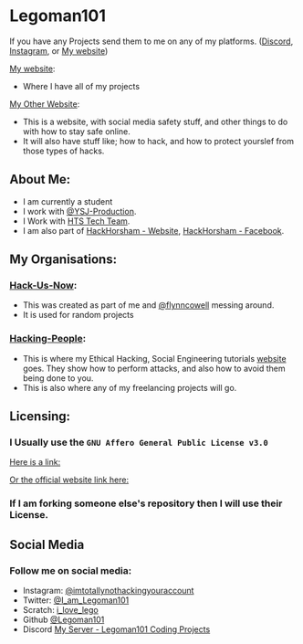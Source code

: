 # Legoman101

If you have any Projects send them to me on any of my platforms. ([Discord](https://discord.gg/Uk3h7JQ22f), [Instagram](https://www.instagram.com/imtotallynothackingyouraccount/), or [My website](https://Legoman101.github.io/contact.html))

[My website](https://Legoman101.github.io):
- Where I have all of my projects

[My Other Website](https://hacking-people.github.io):
- This is a website, with social media safety stuff, and other things to do with how to stay safe online.
- It will also have stuff like; how to hack, and how to protect yourslef from those types of hacks.

## About Me:
- I am currently a student
- I work with [@YSJ-Production](https://github.com/YSJ-Production).
- I Work with [HTS Tech Team](https://hts-tech-team.github.io).
- I am also part of [HackHorsham - Website](https://Legoman101.github.io/hackhorsham.github.io/), [HackHorsham - Facebook](https://www.facebook.com/hackhorsham/).

## My Organisations:
### [Hack-Us-Now](https://github.com/Hack-Us-Now):
- This was created as part of me and [@flynncowell](https://github.com/flynncowell) messing around.
- It is used for random projects

### [Hacking-People](https://github.com/Hacking-People):
- This is where my Ethical Hacking, Social Engineering tutorials [website](https://hacking-people.github.io) goes. They show how to perform attacks, and also how to avoid them being done to you.
- This is also where any of my freelancing projects will go.

## Licensing:
### I Usually use the ```GNU Affero General Public License v3.0```
[Here is a link: ](https://github.com/legoman101/Legoman101/blob/main/LICENSE)

[Or the official website link here:](https://www.gnu.org/licenses/quick-guide-gplv3.html)

### If I am forking someone else's repository then I will use their License.

## Social Media
### Follow me on social media:
- Instagram: [@imtotallynothackingyouraccount](https://www.instagram.com/imtotallynothackingyouraccount/)
- Twitter: [@I_am_Legoman101](https://twitter.com/I_am_Legoman101)
- Scratch: [i_love_lego](https://scratch.mit.edu/users/i_love_lego/)
- Github [@Legoman101](https://github.com/legoman101/)
- Discord [My Server - Legoman101 Coding Projects](https://discord.gg/Uk3h7JQ22f)
